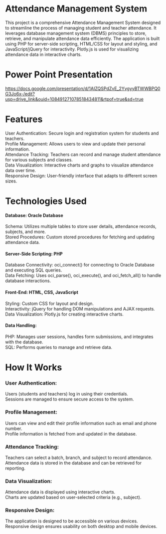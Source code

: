 # Attendance Management System
This project is a comprehensive Attendance Management System designed to streamline the process of managing student and teacher attendance. It leverages database management system (DBMS) principles to store, retrieve, and manipulate attendance data efficiently. The application is built using PHP for server-side scripting, HTML/CSS for layout and styling, and JavaScript/jQuery for interactivity. Plotly.js is used for visualizing attendance data in interactive charts.

# Power Point Presentation
https://docs.google.com/presentation/d/1AIZQSPdZvE_2YvgyyBTWWBPQ0G3Jo6x-/edit?usp=drive_link&ouid=108491271078518434811&rtpof=true&sd=true

# Features
User Authentication: Secure login and registration system for students and teachers. <br/>
Profile Management: Allows users to view and update their personal information. <br/>
Attendance Tracking: Teachers can record and manage student attendance for various subjects and classes. <br/>
Data Visualization: Interactive charts and graphs to visualize attendance data over time. <br/>
Responsive Design: User-friendly interface that adapts to different screen sizes. <br/>

# Technologies Used
#### Database: Oracle Database
Schema: Utilizes multiple tables to store user details, attendance records, subjects, and more. <br/>
Stored Procedures: Custom stored procedures for fetching and updating attendance data. <br/>

#### Server-Side Scripting: PHP
Database Connectivity: oci_connect() for connecting to Oracle Database and executing SQL queries. <br/>
Data Fetching: Uses oci_parse(), oci_execute(), and oci_fetch_all() to handle database interactions. <br/>

#### Front-End: HTML, CSS, JavaScript
Styling: Custom CSS for layout and design. <br/>
Interactivity: jQuery for handling DOM manipulations and AJAX requests. <br/>
Data Visualization: Plotly.js for creating interactive charts. <br/>

#### Data Handling:
PHP: Manages user sessions, handles form submissions, and integrates with the database. <br/>
SQL: Performs queries to manage and retrieve data. <br/>

# How It Works

### User Authentication:
Users (students and teachers) log in using their credentials. <br/>
Sessions are managed to ensure secure access to the system. <br/>

### Profile Management:
Users can view and edit their profile information such as email and phone number. <br/>
Profile information is fetched from and updated in the database. <br/>

### Attendance Tracking:
Teachers can select a batch, branch, and subject to record attendance. <br/>
Attendance data is stored in the database and can be retrieved for reporting. <br/>

### Data Visualization:
Attendance data is displayed using interactive charts. <br/>
Charts are updated based on user-selected criteria (e.g., subject). <br/>

### Responsive Design:
The application is designed to be accessible on various devices. <br/>
Responsive design ensures usability on both desktop and mobile devices. <br/>
